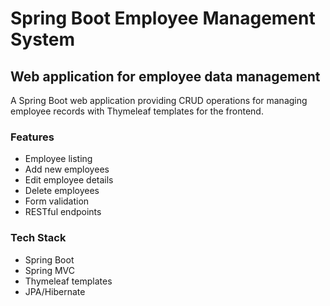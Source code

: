 # Spring Boot Employee Management System

## Web application for employee data management

A Spring Boot web application providing CRUD operations for managing employee records with Thymeleaf templates for the frontend.

### Features
- Employee listing
- Add new employees
- Edit employee details
- Delete employees
- Form validation
- RESTful endpoints

### Tech Stack
- Spring Boot
- Spring MVC
- Thymeleaf templates
- JPA/Hibernate


